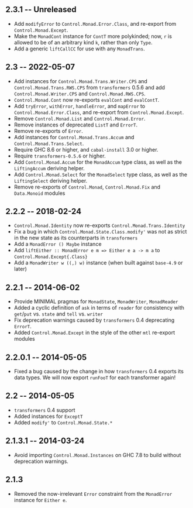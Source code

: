 2.3.1 -- Unreleased
-----
* Add `modifyError` to `Control.Monad.Error.Class`, and re-export from
  `Control.Monad.Except`.
* Make the `MonadCont` instance for `ContT` more polykinded; now, `r` is allowed
  to be of an arbitrary kind `k`, rather than only `Type`.
* Add a generic `liftCallCC` for use with any `MonadTrans`.

2.3 -- 2022-05-07
---
* Add instances for `Control.Monad.Trans.Writer.CPS` and 
  `Control.Monad.Trans.RWS.CPS` from `transformers` 0.5.6 and add 
  `Control.Monad.Writer.CPS` and `Control.Monad.RWS.CPS`.
* `Control.Monad.Cont` now re-exports `evalCont` and `evalContT`.
* Add `tryError`, `withError`, `handleError`, and `mapError` to
  `Control.Monad.Error.Class`, and re-export from `Control.Monad.Except`.
* Remove `Control.Monad.List` and `Control.Monad.Error`.
* Remove instances of deprecated `ListT` and `ErrorT`.
* Remove re-exports of `Error`.
* Add instances for `Control.Monad.Trans.Accum` and 
  `Control.Monad.Trans.Select`.
* Require GHC 8.6 or higher, and `cabal-install` 3.0 or higher.
* Require `transformers-0.5.6` or higher.
* Add `Control.Monad.Accum` for the `MonadAccum` type class, as well as the
  `LiftingAccum` deriving helper.
* Add `Control.Monad.Select` for the `MonadSelect` type class, as well as the
  `LiftingSelect` deriving helper.
* Remove re-exports of `Control.Monad`, `Control.Monad.Fix` and `Data.Monoid` modules

2.2.2 -- 2018-02-24
-----
* `Control.Monad.Identity` now re-exports `Control.Monad.Trans.Identity`
* Fix a bug in which `Control.Monad.State.Class.modify'` was not as strict in
  the new state as its counterparts in `transformers`
* Add a `MonadError () Maybe` instance
* Add `liftEither :: MonadError e m => Either e a -> m a` to
  `Control.Monad.Except{.Class}`
* Add a `MonadWriter w ((,) w)` instance (when built against `base-4.9` or later)

2.2.1 -- 2014-06-02
-------
* Provide MINIMAL pragmas for `MonadState`, `MonadWriter`, `MonadReader`
* Added a cyclic definition of `ask` in terms of `reader` for consistency with `get`/`put` vs. `state` and `tell` vs. `writer`
* Fix deprecation warnings caused by `transformers` 0.4 deprecating `ErrorT`.
* Added `Control.Monad.Except` in the style of the other `mtl` re-export modules

2.2.0.1 -- 2014-05-05
-------
* Fixed a bug caused by the change in how `transformers` 0.4 exports its data types. We will now export `runFooT` for each transformer again!

2.2 -- 2014-05-05
---
* `transformers` 0.4 support
* Added instances for `ExceptT`
* Added `modify'` to `Control.Monad.State.*`

2.1.3.1 -- 2014-03-24
-------
* Avoid importing `Control.Monad.Instances` on GHC 7.8 to build without deprecation warnings.

2.1.3
-----
* Removed the now-irrelevant `Error` constraint from the `MonadError` instance for `Either e`.
